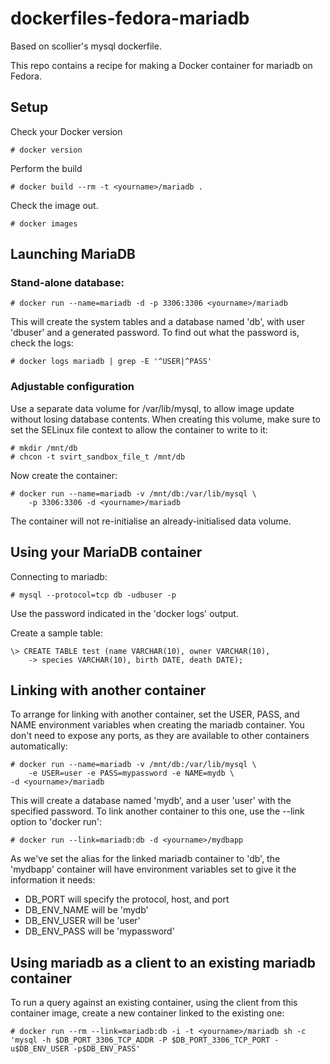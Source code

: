dockerfiles-fedora-mariadb
==========================

Based on scollier's mysql dockerfile.

This repo contains a recipe for making a Docker container for mariadb
on Fedora.

Setup
-----

Check your Docker version

    # docker version

Perform the build

    # docker build --rm -t <yourname>/mariadb .

Check the image out.

    # docker images

Launching MariaDB
-----------------

### Stand-alone database: ###

    # docker run --name=mariadb -d -p 3306:3306 <yourname>/mariadb

This will create the system tables and a database named 'db', with user 'dbuser' and a generated password. To find out what the password is, check the logs:

    # docker logs mariadb | grep -E '^USER|^PASS'

### Adjustable configuration ###

Use a separate data volume for /var/lib/mysql, to allow image update without losing database contents. When creating this volume, make sure to set the SELinux file context to allow the container to write to it:

    # mkdir /mnt/db
    # chcon -t svirt_sandbox_file_t /mnt/db

Now create the container:

    # docker run --name=mariadb -v /mnt/db:/var/lib/mysql \
        -p 3306:3306 -d <yourname>/mariadb

The container will not re-initialise an already-initialised data volume.

Using your MariaDB container
----------------------------

Connecting to mariadb:

    # mysql --protocol=tcp db -udbuser -p

Use the password indicated in the 'docker logs' output.

Create a sample table:

    \> CREATE TABLE test (name VARCHAR(10), owner VARCHAR(10),
        -> species VARCHAR(10), birth DATE, death DATE);

Linking with another container
------------------------------

To arrange for linking with another container, set the USER, PASS, and NAME environment variables when creating the mariadb container. You don't need to expose any ports, as they are available to other containers automatically:

    # docker run --name=mariadb -v /mnt/db:/var/lib/mysql \
        -e USER=user -e PASS=mypassword -e NAME=mydb \
	-d <yourname>/mariadb

This will create a database named 'mydb', and a user 'user' with the specified password. To link another container to this one, use the --link option to 'docker run':

    # docker run --link=mariadb:db -d <yourname>/mydbapp

As we've set the alias for the linked mariadb container to 'db', the 'mydbapp' container will have environment variables set to give it the information it needs:

  - DB_PORT will specify the protocol, host, and port
  - DB_ENV_NAME will be 'mydb'
  - DB_ENV_USER will be 'user'
  - DB_ENV_PASS will be 'mypassword'

Using mariadb as a client to an existing mariadb container
----------------------------------------------------------

To run a query against an existing container, using the client from this container image, create a new container linked to the existing one:

    # docker run --rm --link=mariadb:db -i -t <yourname>/mariadb sh -c 'mysql -h $DB_PORT_3306_TCP_ADDR -P $DB_PORT_3306_TCP_PORT -u$DB_ENV_USER -p$DB_ENV_PASS'
